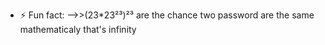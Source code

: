 


- ⚡ Fun fact: 
-->>(23*23²³)²³
are the chance two password are the same mathematicaly that's infinity 

